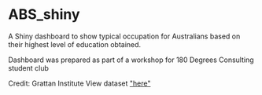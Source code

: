 # ABS_shiny

A Shiny dashboard to show typical occupation for Australians based on their highest level of education obtained.

Dashboard was prepared as part of a workshop for 180 Degrees Consulting student club

Credit: Grattan Institute
View dataset <a href = "https://www.abs.gov.au/statistics/people/education/education-and-work-australia/latest-release#data-download">"here"</a>